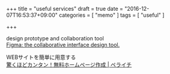 +++
title = "useful services"
draft = true
date = "2016-12-07T16:53:37+09:00"
categories = [ "memo" ]
tags = [ "useful" ]

+++


design prototype and collaboration tool  
[Figma: the collaborative interface design tool\.](https://www.figma.com/)


WEBサイトを簡単に用意する  
[驚くほどカンタン！無料ホームページ作成 \| ペライチ](https://peraichi.com/)
